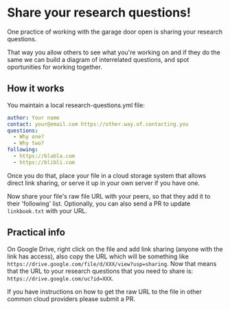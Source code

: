 # Share your research questions!

One practice of working with the garage door open is sharing your research questions.

That way you allow others to see what you're working on and if they do the same we can build a diagram of interrelated questions, and spot oportunities for working together.

## How it works

You maintain a local research-questions.yml file:

```yml
author: Your name
contact: your@email.com https://other.way.of.contacting.you
questions:
  - Why one?
  - Why two?
following:
  - https://blabla.com
  - https://blibli.com
```

Once you do that, place your file in a cloud storage system that allows direct link sharing, or serve it up in your own server if you have one.

Now share your file's raw file URL with your peers, so that they add it to their 'following' list. Optionally, you can also send a PR to update `linkbook.txt` with your URL.

## Practical info

On Google Drive, right click on the file and add link sharing (anyone with the link has access), also copy the URL which will be something like `https://drive.google.com/file/d/XXX/view?usp=sharing`. Now that means that the URL to your research questions that you need to share is: `https://drive.google.com/uc?id=XXX`.

If you have instructions on how to get the raw URL to the file in other common cloud providers please submit a PR.
